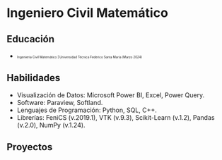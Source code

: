 # Ingeniero Civil Matemático

## Educación 

- <span style="font-size:0.5em;"> Ingenieria Civil Matemático | Universidad Técnica Federico Santa María (Marzo 2024) </span> 

## Habilidades

- Visualización de Datos: Microsoft Power BI, Excel, Power Query.
- Software: Paraview, Softland.
- Lenguajes de Programación: Python, SQL, C++.
- Librerías: FeniCS (v.2019.1), VTK (v.9.3), Scikit-Learn (v.1.2), Pandas (v.2.0), NumPy (v.1.24).

## Proyectos

